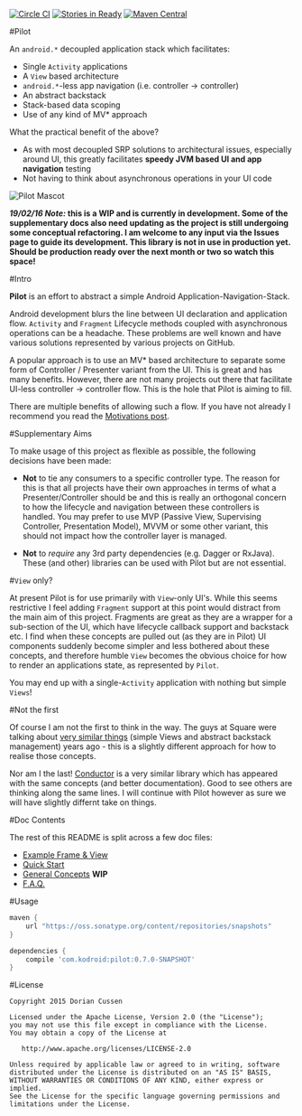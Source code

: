 [![Circle CI](https://circleci.com/gh/doridori/Pilot.svg?style=svg)](https://circleci.com/gh/doridori/Pilot) [![Stories in Ready](https://badge.waffle.io/doridori/Pilot.png?label=ready&title=Ready)](https://waffle.io/doridori/Pilot) [![Maven Central](https://img.shields.io/badge/Maven%20Central%20SNAPSHOT-v0.7.0-blue.svg)](https://oss.sonatype.org/content/repositories/snapshots/com/kodroid/pilot/0.7.0-SNAPSHOT/)

#Pilot

An `android.*` decoupled application stack which facilitates:

- Single `Activity` applications
- A `View` based architecture 
- `android.*`-less app navigation (i.e. controller -> controller)
- An abstract backstack
- Stack-based data scoping
- Use of any kind of MV* approach

What the practical benefit of the above?

- As with most decoupled SRP solutions to architectural issues, especially around UI, this greatly facilitates **speedy JVM based UI and app navigation** testing
- Not having to think about asynchronous operations in your UI code

![Pilot Mascot](https://raw.githubusercontent.com/doridori/Pilot/master/gfx/pilot_mascot.png)

**_19/02/16 Note:_ this is a WIP and is currently in development. Some of the supplementary docs also need updating as the project is still undergoing some conceptual refactoring. I am welcome to any input via the Issues page to guide its development. This library is not in use in production yet. Should be production ready over the next month or two so watch this space!**

#Intro

**Pilot** is an effort to abstract a simple Android Application-Navigation-Stack. 

Android development blurs the line between UI declaration and application flow. `Activity` and `Fragment` Lifecycle methods coupled with asynchronous operations can be a headache. These problems are well known and have various solutions represented by various projects on GitHub.

A popular approach is to use an MV* based architecture to separate some form of Controller / Presenter variant from the UI. This is great and has many benefits. However, there are not many projects out there that facilitate UI-less controller -> controller flow. This is the hole that Pilot is aiming to fill.

There are multiple benefits of allowing such a flow. If you have not already I recommend you read the [Motivations post](http://doridori.github.io/Android-Architecture-Pilot/).

#Supplementary Aims

To make usage of this project as flexible as possible, the following decisions have been made:

- **Not** to tie any consumers to a specific controller type. The reason for this is that all projects have their own approaches in terms of what a Presenter/Controller should be and this is really an orthogonal concern to how the lifecycle and navigation between these controllers is handled. You may prefer to use MVP (Passive View, Supervising Controller, Presentation Model), MVVM or some other variant, this should not impact how the controller layer is managed.

- **Not** to _require_ any 3rd party dependencies (e.g. Dagger or RxJava). These (and other) libraries can be used with Pilot but are not essential. 

#`View` only?

At present Pilot is for use primarily with `View`-only UI's. While this seems restrictive I feel adding `Fragment` support at this point would distract from the main aim of this project. Fragments are great as they are a wrapper for a sub-section of the UI, which have lifecycle callback support and backstack etc. I find when these concepts are pulled out (as they are in Pilot) UI components suddenly become simpler and less bothered about these concepts, and therefore humble `View` becomes the obvious choice for how to render an applications state, as represented by `Pilot`.

You may end up with a single-`Activity` application with nothing but simple `Views`!

#Not the first

Of course I am not the first to think in the way. The guys at Square were talking about [very similar things](https://corner.squareup.com/2014/10/advocating-against-android-fragments.html) (simple Views and abstract backstack management) years ago - this is a slightly different approach for how to realise those concepts.

Nor am I the last! [Conductor](https://github.com/bluelinelabs/Conductor) is a very similar library which has appeared with the same concepts (and better documentation). Good to see others are thinking along the same lines. I will continue with Pilot however as sure we will have slightly differnt take on things.

#Doc Contents

The rest of this README is split across a few doc files:

- [Example Frame & View](https://github.com/doridori/Pilot/blob/master/docs%2Fexample_frame_and_view.md)
- [Quick Start](https://github.com/doridori/Pilot/blob/master/docs/quick_start.md)
- [General Concepts](https://github.com/doridori/Pilot/blob/master/docs/general_concepts.md) **WIP**
- [F.A.Q.](https://github.com/doridori/Pilot/blob/master/docs/faq.md)

#Usage

```gradle
maven {
    url "https://oss.sonatype.org/content/repositories/snapshots"
}

dependencies {
    compile 'com.kodroid:pilot:0.7.0-SNAPSHOT'
}
```

#License

    Copyright 2015 Dorian Cussen

    Licensed under the Apache License, Version 2.0 (the "License");
    you may not use this file except in compliance with the License.
    You may obtain a copy of the License at

       http://www.apache.org/licenses/LICENSE-2.0

    Unless required by applicable law or agreed to in writing, software
    distributed under the License is distributed on an "AS IS" BASIS,
    WITHOUT WARRANTIES OR CONDITIONS OF ANY KIND, either express or implied.
    See the License for the specific language governing permissions and
    limitations under the License.


